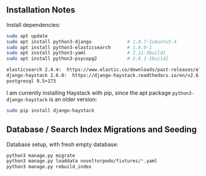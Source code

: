 ## Installation Notes

Install dependencies:
```bash
sudo apt update
sudo apt install python3-django             # 1.8.7-1ubuntu5.4
sudo apt install python3-elasticsearch      # 1.6.0-1
sudo apt install python3-yaml               # 3.11-3build1
sudo apt install python3-psycopg2           # 2.6.1-1build2

elasticsearch 2.4.4:  https://www.elastic.co/downloads/past-releases/elasticsearch-2-4-4
django-haystack 2.6.0:  https://django-haystack.readthedocs.io/en/v2.6.0/index.html
postgresql 9.5+173
```

I am currently installing Haystack with pip, since the apt package `python3-django-haystack` is an older version:
```bash
sudo pip install django-haystack 
```

## Database / Search Index Migrations and Seeding

Database setup, with fresh empty database:
```bash
python3 manage.py migrate
python3 manage.py loaddata noveltorpedo/fixtures/*.yaml
python3 manage.py rebuild_index
```
